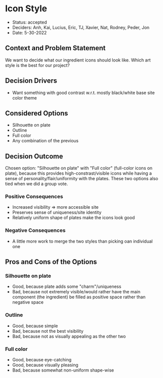 # Icon Style

* Status: accepted <!-- optional -->
* Deciders: Anh, Kai, Lucius, Eric, TJ, Xavier, Nat, Rodney, Peder, Jon <!-- optional -->
* Date: 5-30-2022 <!-- optional -->

## Context and Problem Statement

We want to decide what our ingredient icons should look like. Which art style is the best for our project?

## Decision Drivers <!-- optional -->

* Want something with good contrast w.r.t. mostly black/white base site color theme


## Considered Options

* Silhouette on plate
* Outline
* Full color
* Any combination of the previous

## Decision Outcome

Chosen option: "Silhouette on plate" with "Full color" (full-color icons on plate), because this provides high-constrast/visible icons while having a sense of personality/flair/uniformity with the plates. These two options also tied when we did a group vote.

### Positive Consequences <!-- optional -->

* Increased visibility => more accessible site
* Preserves sense of uniqueness/site identity
* Relatively uniform shape of plates make the icons look good

### Negative Consequences <!-- optional -->

* A little more work to merge the two styles than picking oan individual one

## Pros and Cons of the Options

### Silhouette on plate

* Good, because plate adds some "charm"/uniqueness
* Bad, because not extremely visible/would rather have the main component (the ingredient) be filled as positive space rather than negative space

### Outline

* Good, because simple
* Bad, because not the best visibility
* Bad, because not as visually appealing as the other two

### Full color

* Good, because eye-catching
* Good, because visually pleasing
* Bad, because somewhat non-uniform shape-wise